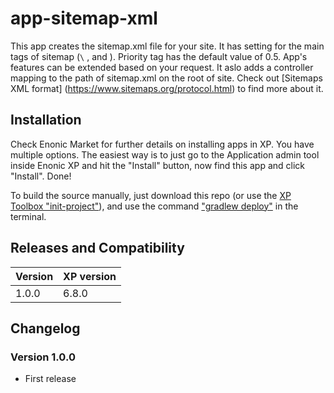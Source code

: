 # app-sitemap-xml

This app creates the sitemap.xml file for your site. It has setting for the main tags of sitemap (`\`<loc>  , <lastmod> and <priority>). Priority tag has the default value of 0.5. App's features can be extended based on your request. 
It aslo adds a controller mapping to the path of sitemap.xml on the root of site.
Check out [Sitemaps XML format] (https://www.sitemaps.org/protocol.html) to find more about it.

## Installation

Check Enonic Market for further details on installing apps in XP. You have multiple options. The easiest way is to just go to the Application admin tool inside Enonic XP and hit the "Install" button, now find this app and click "Install". Done!

To build the source manually, just download this repo (or use the [XP Toolbox "init-project"](http://xp.readthedocs.io/en/6.5/developer/projects/init.html)), and use the command ["gradlew deploy"](http://xp.readthedocs.io/en/6.5/developer/projects/build.html) in the terminal.

## Releases and Compatibility

| Version | XP version |
| ------------- | ------------- |
| 1.0.0 | 6.8.0 |

## Changelog

### Version 1.0.0

* First release
